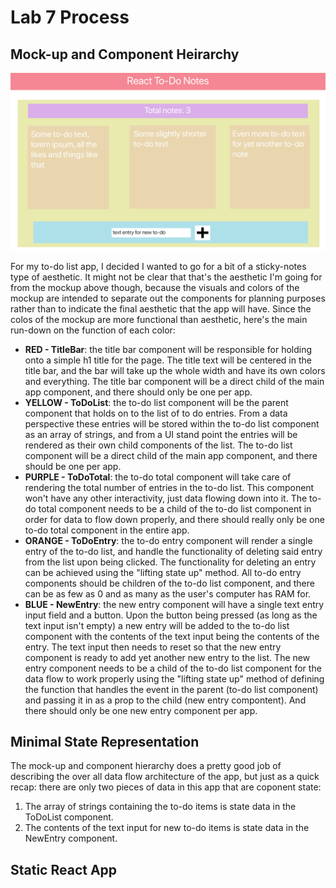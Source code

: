 # Lab 7 Process
## Mock-up and Component Heirarchy
![Mockup of a to do list with a sticky note-ish aesthetic. Different intended compontents have different background colors to separate them out visually in the mockup, even though that won't be the case in the final product](react-todo-mockup-with-components.png)

For my to-do list app, I decided I wanted to go for a bit of a sticky-notes type of aesthetic. It might not be clear that that's the aesthetic I'm going for from the mockup above though, because the visuals and colors of the mockup are intended to separate out the components for planning purposes rather than to indicate the final aesthetic that the app will have. Since the colos of the mockup are more functional than aesthetic, here's the main run-down on the function of each color:
  * **RED - TitleBar**: the title bar component will be responsible for holding onto a simple h1 title for the page. The title text will be centered in the title bar, and the bar will take up the whole width and have its own colors and everything. The title bar component will be a direct child of the main app component, and there should only be one per app.
  * **YELLOW - ToDoList**: the to-do list component will be the parent component that holds on to the list of to do entries. From a data perspective these entries will be stored within the to-do list component as an array of strings, and from a UI stand point the entries will be rendered as their own child components of the list. The to-do list component will be a direct child of the main app component, and there should be one per app.
  * **PURPLE - ToDoTotal**: the to-do total component will take care of rendering the total number of entries in the to-do list. This component won't have any other interactivity, just data flowing down into it. The to-do total component needs to be a child of the to-do list component in order for data to flow down properly, and there should really only be one to-do total component in the entire app.
  * **ORANGE - ToDoEntry**: the to-do entry component will render a single entry of the to-do list, and handle the functionality of deleting said entry from the list upon being clicked. The functionality for deleting an entry can be achieved using the "lifting state up" method. All to-do entry components should be children of the to-do list component, and there can be as few as 0 and as many as the user's computer has RAM for.
  * **BLUE - NewEntry**: the new entry component will have a single text entry input field and a button. Upon the button being pressed (as long as the text input isn't empty) a new entry will be added to the to-do list component with the contents of the text input being the contents of the entry. The text input then needs to reset so that the new entry component is ready to add yet another new entry to the list. The new entry component needs to be a child of the to-do list component for the data flow to work properly using the "lifting state up" method of defining the function that handles the event in the parent (to-do list component) and passing it in as a prop to the child (new entry compontent). And there should only be one new entry component per app.

## Minimal State Representation
The mock-up and component hierarchy does a pretty good job of describing the over all data flow architecture of the app, but just as a quick recap: there are only two pieces of data in this app that are coponent state:
  1. The array of strings containing the to-do items is state data in the ToDoList component.
  2. The contents of the text input for new to-do items is state data in the NewEntry component.

## Static React App

